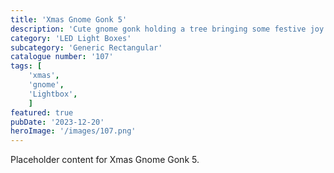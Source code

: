 ```yaml
---
title: 'Xmas Gnome Gonk 5'
description: 'Cute gnome gonk holding a tree bringing some festive joy. Cool light which will light up any xmas decoration display. To be used with the generic rectangular - High box.'
category: 'LED Light Boxes'
subcategory: 'Generic Rectangular'
catalogue number: '107'
tags: [
    'xmas', 
    'gnome',
    'Lightbox', 
    ]
featured: true
pubDate: '2023-12-20'
heroImage: '/images/107.png'
---
```


Placeholder content for Xmas Gnome Gonk 5.